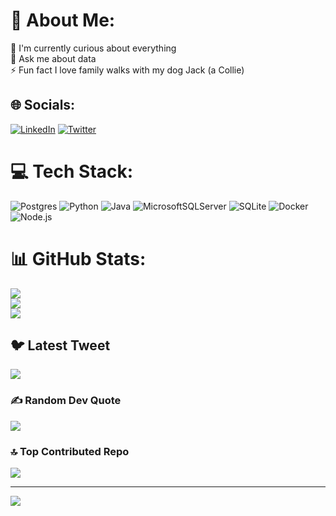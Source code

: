 # 💫 About Me:
🔭 I'm currently curious about everything<br>💬 Ask me about data<br>⚡ Fun fact I love family walks with my dog Jack (a Collie)


## 🌐 Socials:
[![LinkedIn](https://img.shields.io/badge/LinkedIn-%230077B5.svg?logo=linkedin&logoColor=white)](https://www.linkedin.com/in/guillermopizarro/) [![Twitter](https://img.shields.io/badge/X-%2307405e.svg?logo=X&logoColor=white)](https://x.com/omarjcm) 

# 💻 Tech Stack:
![Postgres](https://img.shields.io/badge/postgres-%23316192.svg?style=for-the-badge&logo=postgresql&logoColor=white) ![Python](https://img.shields.io/badge/python-3670A0?style=for-the-badge&logo=python&logoColor=ffdd54) ![Java](https://img.shields.io/badge/java-%23ED8B00.svg?style=for-the-badge&logo=java&logoColor=white) ![MicrosoftSQLServer](https://img.shields.io/badge/Microsoft%20SQL%20Sever-CC2927?style=for-the-badge&logo=microsoft%20sql%20server&logoColor=white) ![SQLite](https://img.shields.io/badge/sqlite-%2307405e.svg?style=for-the-badge&logo=sqlite&logoColor=white) 	![Docker](https://img.shields.io/badge/docker-%230db7ed.svg?style=for-the-badge&logo=docker&logoColor=white) ![Node.js](https://img.shields.io/badge/node.js-%065535.svg?style=for-the-badge&logo=nodejs&logoColor=white)

# 📊 GitHub Stats:
![](https://github-readme-stats.vercel.app/api?username=guillermopizarro&theme=dark&hide_border=false&include_all_commits=false&count_private=false)<br/>
![](https://github-readme-streak-stats.herokuapp.com/?user=guillermopizarro&theme=dark&hide_border=false)<br/>
![](https://github-readme-stats.vercel.app/api/top-langs/?username=guillermopizarro&theme=dark&hide_border=false&include_all_commits=false&count_private=false&layout=compact)

## 🐦 Latest Tweet
[![](https://gtce.itsvg.in/api?username=guillermopizarro)](https://github.com/guillermopizarro/github-twitter-card-embed)

### ✍️ Random Dev Quote
![](https://quotes-github-readme.vercel.app/api?type=horizontal&theme=radical)

### 🔝 Top Contributed Repo
![](https://github-contributor-stats.vercel.app/api?username=guillermopizarro&limit=5&theme=dark&combine_all_yearly_contributions=true)

---
[![](https://visitcount.itsvg.in/api?id=evandycke&icon=0&color=0)](https://visitcount.itsvg.in)

<!-- Proudly created with GPRM ( https://gprm.itsvg.in ) -->
